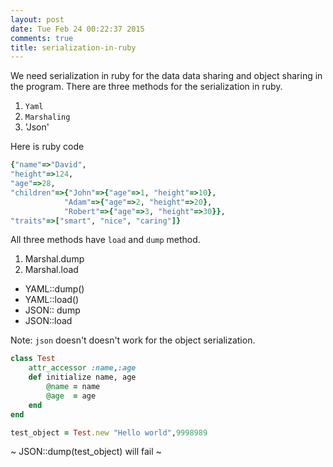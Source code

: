 ```yaml
---
layout: post
date: Tue Feb 24 00:22:37 2015
comments: true
title: serialization-in-ruby
---
```

 We need serialization in ruby for the data data sharing and object sharing in the program.
 There are three methods for the serialization in ruby. 
 1. `Yaml`
 2. `Marshaling`
 3. 'Json'

 <!-- --- -->

 Here is ruby code 

 ```ruby
 {"name"=>"David",
 "height"=>124,
 "age"=>28,
 "children"=>{"John"=>{"age"=>1, "height"=>10},
             "Adam"=>{"age"=>2, "height"=>20},
             "Robert"=>{"age"=>3, "height"=>30}},
 "traits"=>["smart", "nice", "caring"]}
```

All three methods have `load` and `dump` method.

1. Marshal.dump 
2. Marshal.load
- YAML::dump()
- YAML::load()
- JSON:: dump
- JSON::load

Note: `json` doesn't doesn't work for the object serialization.

```ruby
class Test
	attr_accessor :name,:age
	def initialize name, age
		@name = name
		@age  = age
	end
end

test_object = Test.new "Hello world",9998989
```
~ JSON::dump(test_object)  will fail ~